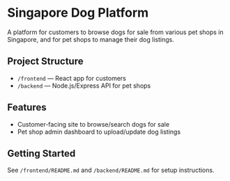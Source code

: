 # Singapore Dog Platform

A platform for customers to browse dogs for sale from various pet shops in Singapore, and for pet shops to manage their dog listings.

## Project Structure
- `/frontend` — React app for customers
- `/backend` — Node.js/Express API for pet shops

## Features
- Customer-facing site to browse/search dogs for sale
- Pet shop admin dashboard to upload/update dog listings

## Getting Started
See `/frontend/README.md` and `/backend/README.md` for setup instructions.
